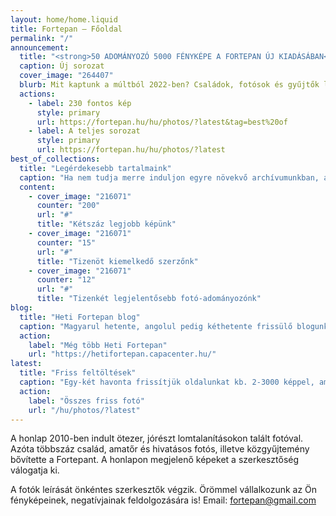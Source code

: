 ```yaml
---
layout: home/home.liquid
title: Fortepan — Főoldal
permalink: "/"
announcement:
  title: "<strong>50 ADOMÁNYOZÓ 5000 FÉNYKÉPE A FORTEPAN ÚJ KIADÁSÁBAN</strong>"
  caption: Új sorozat
  cover_image: "264407"
  blurb: Mit kaptunk a múltból 2022-ben? Családok, fotósok és gyűjtők legfontosabb képei a személyes válogatásunkban. Egy évszázad százféle nézőpontból, 5000 "sosemlátott fotón". Ime a legfrissebb emlékeink.
  actions:
    - label: 230 fontos kép
      style: primary
      url: https://fortepan.hu/hu/photos/?latest&tag=best%20of
    - label: A teljes sorozat
      style: primary
      url: https://fortepan.hu/hu/photos/?latest
best_of_collections:
  title: "Legérdekesebb tartalmaink"
  caption: "Ha nem tudja merre induljon egyre növekvő archívumunkban, akkor ez a három gyűjtés jó kiindulópont lehet."
  content:
    - cover_image: "216071"
      counter: "200"
      url: "#"
      title: "Kétszáz legjobb képünk"
    - cover_image: "216071"
      counter: "15"
      url: "#"
      title: "Tizenöt kiemelkedő szerzőnk"
    - cover_image: "216071"
      counter: "12"
      url: "#"
      title: "Tizenkét legjelentősebb fotó-adományozónk"
blog:
  title: "Heti Fortepan blog"
  caption: "Magyarul hetente, angolul pedig kéthetente frissülő blogunkon a Fortepanra felkerülő fényképek és adományozóik háttértörténetét dolgozzuk fel gazdagon illusztrált írásokban. Minden cikkünk CC licensz alatt újraközölhető."
  action:
    label: "Még több Heti Fortepan"
    url: "https://hetifortepan.capacenter.hu/"
latest:
  title: "Friss feltöltések"
  caption: "Egy-két havonta frissítjük oldalunkat kb. 2-3000 képpel, amelyekben gyakran sok adományozó családi fotói keverednek, de előfordul, hogy egy szerző vagy egy cég fotódokumentációja kerül fel egyben az oldalra."
  action:
    label: "Összes friss fotó"
    url: "/hu/photos/?latest"
---
```


A honlap 2010-ben indult ötezer, jórészt lomtalanításokon talált fotóval. Azóta többszáz család, amatőr és hivatásos fotós, illetve közgyűjtemény bővítette a Fortepant. A honlapon megjelenő képeket a szerkesztőség válogatja ki.

A fotók leírását önkéntes szerkesztők végzik. Örömmel vállalkozunk az Ön fényképeinek, negatívjainak feldolgozására is! Email: [fortepan@gmail.com](mailto:fortepan@gmail.com)

